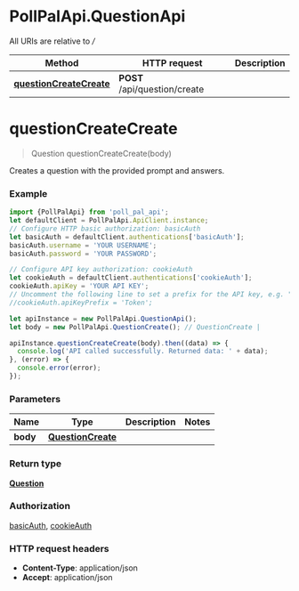 # PollPalApi.QuestionApi

All URIs are relative to */*

Method | HTTP request | Description
------------- | ------------- | -------------
[**questionCreateCreate**](QuestionApi.md#questionCreateCreate) | **POST** /api/question/create | 

<a name="questionCreateCreate"></a>
# **questionCreateCreate**
> Question questionCreateCreate(body)



Creates a question with the provided prompt and answers.

### Example
```javascript
import {PollPalApi} from 'poll_pal_api';
let defaultClient = PollPalApi.ApiClient.instance;
// Configure HTTP basic authorization: basicAuth
let basicAuth = defaultClient.authentications['basicAuth'];
basicAuth.username = 'YOUR USERNAME';
basicAuth.password = 'YOUR PASSWORD';

// Configure API key authorization: cookieAuth
let cookieAuth = defaultClient.authentications['cookieAuth'];
cookieAuth.apiKey = 'YOUR API KEY';
// Uncomment the following line to set a prefix for the API key, e.g. "Token" (defaults to null)
//cookieAuth.apiKeyPrefix = 'Token';

let apiInstance = new PollPalApi.QuestionApi();
let body = new PollPalApi.QuestionCreate(); // QuestionCreate | 

apiInstance.questionCreateCreate(body).then((data) => {
  console.log('API called successfully. Returned data: ' + data);
}, (error) => {
  console.error(error);
});

```

### Parameters

Name | Type | Description  | Notes
------------- | ------------- | ------------- | -------------
 **body** | [**QuestionCreate**](QuestionCreate.md)|  | 

### Return type

[**Question**](Question.md)

### Authorization

[basicAuth](../README.md#basicAuth), [cookieAuth](../README.md#cookieAuth)

### HTTP request headers

 - **Content-Type**: application/json
 - **Accept**: application/json

